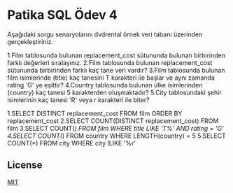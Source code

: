 # Patika SQL Ödev 4
Aşağıdaki sorgu senaryolarını dvdrental örnek veri tabanı üzerinden gerçekleştiriniz.

1.Film tablosunda bulunan replacement_cost sütununda bulunan birbirinden farklı değerleri sıralayınız.
2.Film tablosunda bulunan replacement_cost sütununda birbirinden farklı kaç tane veri vardır?
3.Film tablosunda bulunan film isimlerinde (title) kaç tanesini T karakteri ile başlar ve aynı zamanda rating 'G' ye eşittir?
4.Country tablosunda bulunan ülke isimlerinden (country) kaç tanesi 5 karakterden oluşmaktadır?
5.City tablosundaki şehir isimlerinin kaç tanesi 'R' veya r karakteri ile biter?

1.SELECT DISTINCT replacement_cost FROM film ORDER BY replacement_cost
2.SELECT COUNT(DISTINCT replacement_cost) FROM film
3.SELECT COUNT(*) FROM film WHERE title LIKE 'T%' AND rating = 'G'
4.SELECT COUNT(*) FROM country WHERE LENGTH(country) = 5
5.SELECT COUNT(*) FROM city WHERE city ILIKE '%r'

## License
[MIT](https://choosealicense.com/)